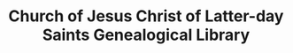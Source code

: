 ---
layout: repo
title: "Church of Jesus Christ of Latter-day Saints Genealogical Library"
id: 1827
permalink: repos/1827/
---